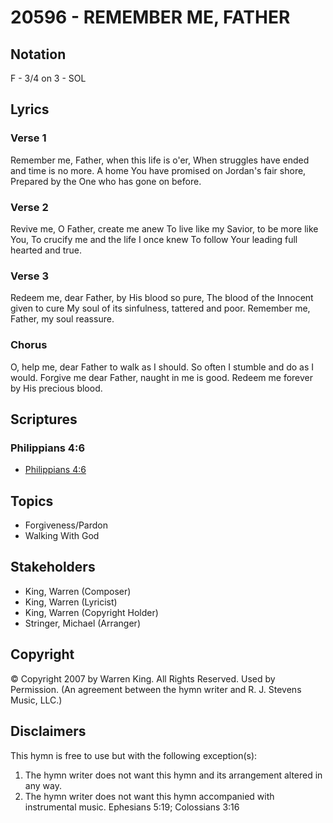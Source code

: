 # 20596 - REMEMBER ME, FATHER

## Notation

F - 3/4 on 3 - SOL

## Lyrics

### Verse 1

Remember me, Father, when this life is o'er, When struggles have ended and time is no more. A home You have promised on Jordan's fair shore, Prepared by the One who has gone on before.

### Verse 2

Revive me, O Father, create me anew To live like my Savior, to be more like You, To crucify me and the life I once knew To follow Your leading full hearted and true.

### Verse 3

Redeem me, dear Father, by His blood so pure, The blood of the Innocent given to cure My soul of its sinfulness, tattered and poor. Remember me, Father, my soul reassure.

### Chorus

O, help me, dear Father to walk as I should. So often I stumble and do as I would. Forgive me dear Father, naught in me is good. Redeem me forever by His precious blood.


## Scriptures

### Philippians 4:6

- [Philippians 4:6](https://www.biblegateway.com/passage/?search=Philippians%204%3A6)


## Topics

- Forgiveness/Pardon
- Walking With God

## Stakeholders

- King, Warren (Composer)
- King, Warren (Lyricist)
- King, Warren (Copyright Holder)
- Stringer, Michael (Arranger)

## Copyright

© Copyright 2007 by Warren King. All Rights Reserved. Used by Permission.
(An agreement between the hymn writer and R. J. Stevens Music, LLC.)

## Disclaimers

This hymn is free to use but with the following exception(s):
1. The hymn writer does not want this hymn and its arrangement altered in any way.
2. The hymn writer does not want this hymn accompanied with instrumental music.
Ephesians 5:19; Colossians 3:16

